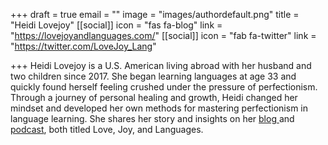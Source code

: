 +++
draft = true
email = ""
image = "images/authordefault.png"
title = "Heidi Lovejoy"
[[social]]
icon = "fas fa-blog"
link = "https://lovejoyandlanguages.com/"
[[social]]
icon = "fab fa-twitter"
link = "https://twitter.com/LoveJoy_Lang"

+++
Heidi Lovejoy is a U.S. American living abroad with her husband and two children since 2017. She began learning languages at age 33 and quickly found herself feeling crushed under the pressure of perfectionism. Through a journey of personal healing and growth, Heidi changed her mindset and developed her own methods for mastering perfectionism in language learning. She shares her story and insights on her [blog ](https://lovejoyandlanguages.com/)and [podcast](http://www.lovejoyandlanguagespodcast.com/), both titled Love, Joy, and Languages.